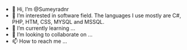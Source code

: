 - 👋 Hi, I’m @Sumeyradnr
- 👀 I’m interested in software field. The languages I use mostly are C#, PHP, HTM, CSS, MYSQL and MSSQL.
- 🌱 I’m currently learning ...
- 💞️ I’m looking to collaborate on ...
- 📫 How to reach me ...

<!---
Sumeyradnr/Sumeyradnr is a ✨ special ✨ repository because its `README.md` (this file) appears on your GitHub profile.
You can click the Preview link to take a look at your changes.
--->
